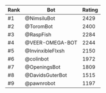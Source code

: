 Rank|Bot|Rating
---|---|---
#1|@NimsiluBot|2429
#2|@ToromBot|2400
#3|@RaspFish|2284
#4|@VEER-OMEGA-BOT|2244
#5|@InvinxibleFlxsh|2150
#6|@colinbot|1972
#7|@OpeningsBot|1809
#8|@DavidsGuterBot|1515
#9|@pawnrobot|1197
